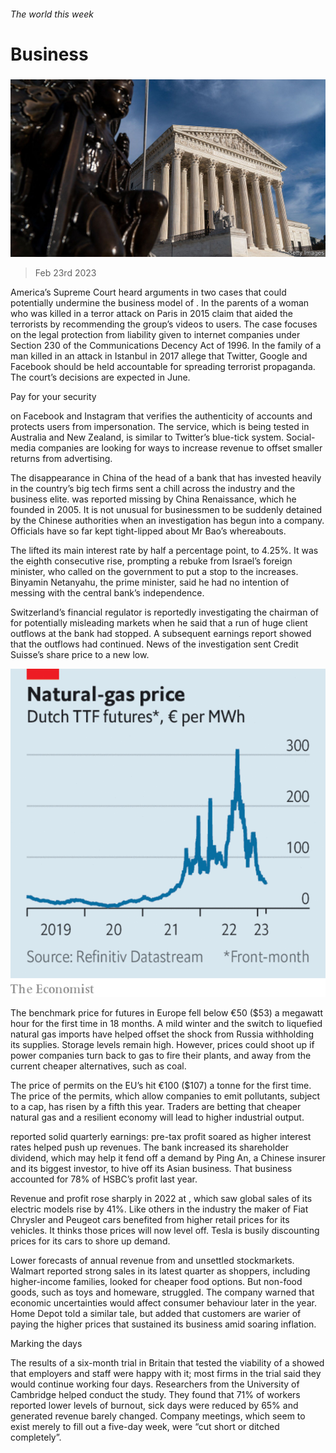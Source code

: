 ###### The world this week

# Business 

#####  

![image](images/20230225_WWP501.jpg) 

> Feb 23rd 2023 

America’s Supreme Court heard arguments in two cases that could potentially undermine the business model of . In  the parents of a woman who was killed in a terror attack on Paris in 2015 claim that  aided the terrorists by recommending the group’s videos to users. The case focuses on the legal protection from liability given to internet companies under Section 230 of the Communications Decency Act of 1996. In  the family of a man killed in an attack in Istanbul in 2017 allege that Twitter, Google and Facebook should be held accountable for spreading terrorist propaganda. The court’s decisions are expected in June. 

Pay for your security

  on Facebook and Instagram that verifies the authenticity of accounts and protects users from impersonation. The service, which is being tested in Australia and New Zealand, is similar to Twitter’s blue-tick system. Social-media companies are looking for ways to increase revenue to offset smaller returns from advertising. 

The disappearance in China of the head of a bank that has invested heavily in the country’s big tech firms sent a chill across the industry and the business elite.  was reported missing by China Renaissance, which he founded in 2005. It is not unusual for businessmen to be suddenly detained by the Chinese authorities when an investigation has begun into a company. Officials have so far kept tight-lipped about Mr Bao’s whereabouts. 

The lifted its main interest rate by half a percentage point, to 4.25%. It was the eighth consecutive rise, prompting a rebuke from Israel’s foreign minister, who called on the government to put a stop to the increases. Binyamin Netanyahu, the prime minister, said he had no intention of messing with the central bank’s independence. 

Switzerland’s financial regulator is reportedly investigating the chairman of for potentially misleading markets when he said that a run of huge client outflows at the bank had stopped. A subsequent earnings report showed that the outflows had continued. News of the investigation sent Credit Suisse’s share price to a new low.

![image](images/20230225_WWC084.png) 


The benchmark price for  futures in Europe fell below €50 ($53) a megawatt hour for the first time in 18 months. A mild winter and the switch to liquefied natural gas imports have helped offset the shock from Russia withholding its supplies. Storage levels remain high. However, prices could shoot up if power companies turn back to gas to fire their plants, and away from the current cheaper alternatives, such as coal.

The price of permits on the EU’s  hit €100 ($107) a tonne for the first time. The price of the permits, which allow companies to emit pollutants, subject to a cap, has risen by a fifth this year. Traders are betting that cheaper natural gas and a resilient economy will lead to higher industrial output. 

 reported solid quarterly earnings: pre-tax profit soared as higher interest rates helped push up revenues. The bank increased its shareholder dividend, which may help it fend off a demand by Ping An, a Chinese insurer and its biggest investor, to hive off its Asian business. That business accounted for 78% of HSBC’s profit last year. 

Revenue and profit rose sharply in 2022 at , which saw global sales of its electric models rise by 41%. Like others in the industry the maker of Fiat Chrysler and Peugeot cars benefited from higher retail prices for its vehicles. It thinks those prices will now level off. Tesla is busily discounting prices for its cars to shore up demand. 

Lower forecasts of annual revenue from  and  unsettled stockmarkets. Walmart reported strong sales in its latest quarter as shoppers, including higher-income families, looked for cheaper food options. But non-food goods, such as toys and homeware, struggled. The company warned that economic uncertainties would affect consumer behaviour later in the year. Home Depot told a similar tale, but added that customers are warier of paying the higher prices that sustained its business amid soaring inflation. 

Marking the days

The results of a six-month trial in Britain that tested the viability of a  showed that employers and staff were happy with it; most firms in the trial said they would continue working four days. Researchers from the University of Cambridge helped conduct the study. They found that 71% of workers reported lower levels of burnout, sick days were reduced by 65% and generated revenue barely changed. Company meetings, which seem to exist merely to fill out a five-day week, were “cut short or ditched completely”. 

